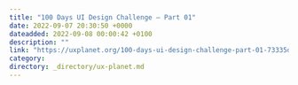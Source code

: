 ```yaml
---
title: "100 Days UI Design Challenge — Part 01"
date: 2022-09-07 20:30:50 +0000
dateadded: 2022-09-08 00:00:42 +0100
description: ""
link: "https://uxplanet.org/100-days-ui-design-challenge-part-01-73335db2a6a3?source=rss----819cc2aaeee0---4"
category:
directory: _directory/ux-planet.md
---
```

